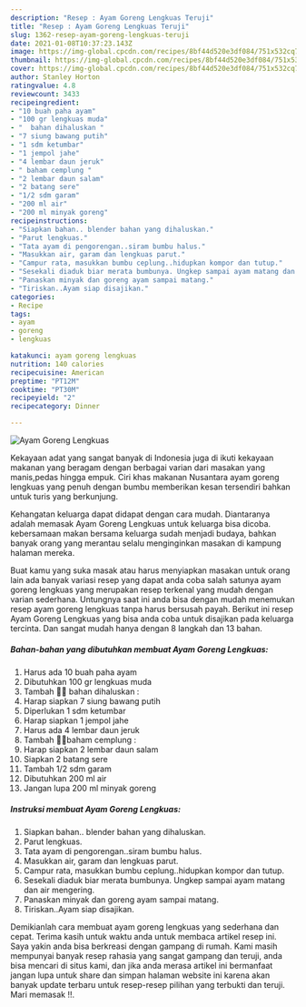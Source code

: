 ```yaml
---
description: "Resep : Ayam Goreng Lengkuas Teruji"
title: "Resep : Ayam Goreng Lengkuas Teruji"
slug: 1362-resep-ayam-goreng-lengkuas-teruji
date: 2021-01-08T10:37:23.143Z
image: https://img-global.cpcdn.com/recipes/8bf44d520e3df084/751x532cq70/ayam-goreng-lengkuas-foto-resep-utama.jpg
thumbnail: https://img-global.cpcdn.com/recipes/8bf44d520e3df084/751x532cq70/ayam-goreng-lengkuas-foto-resep-utama.jpg
cover: https://img-global.cpcdn.com/recipes/8bf44d520e3df084/751x532cq70/ayam-goreng-lengkuas-foto-resep-utama.jpg
author: Stanley Horton
ratingvalue: 4.8
reviewcount: 3433
recipeingredient:
- "10 buah paha ayam"
- "100 gr lengkuas muda"
- "  bahan dihaluskan "
- "7 siung bawang putih"
- "1 sdm ketumbar"
- "1 jempol jahe"
- "4 lembar daun jeruk"
- " baham cemplung "
- "2 lembar daun salam"
- "2 batang sere"
- "1/2 sdm garam"
- "200 ml air"
- "200 ml minyak goreng"
recipeinstructions:
- "Siapkan bahan.. blender bahan yang dihaluskan."
- "Parut lengkuas."
- "Tata ayam di pengorengan..siram bumbu halus."
- "Masukkan air, garam dan lengkuas parut."
- "Campur rata, masukkan bumbu ceplung..hidupkan kompor dan tutup."
- "Sesekali diaduk biar merata bumbunya. Ungkep sampai ayam matang dan air mengering."
- "Panaskan minyak dan goreng ayam sampai matang."
- "Tiriskan..Ayam siap disajikan."
categories:
- Recipe
tags:
- ayam
- goreng
- lengkuas

katakunci: ayam goreng lengkuas 
nutrition: 140 calories
recipecuisine: American
preptime: "PT12M"
cooktime: "PT30M"
recipeyield: "2"
recipecategory: Dinner

---
```



![Ayam Goreng Lengkuas](https://img-global.cpcdn.com/recipes/8bf44d520e3df084/751x532cq70/ayam-goreng-lengkuas-foto-resep-utama.jpg)

Kekayaan adat yang sangat banyak di Indonesia juga di ikuti kekayaan makanan yang beragam dengan berbagai varian dari masakan yang manis,pedas hingga empuk. Ciri khas makanan Nusantara ayam goreng lengkuas yang penuh dengan bumbu memberikan kesan tersendiri bahkan untuk turis yang berkunjung.


Kehangatan keluarga dapat didapat dengan cara mudah. Diantaranya adalah memasak Ayam Goreng Lengkuas untuk keluarga bisa dicoba. kebersamaan makan bersama keluarga sudah menjadi budaya, bahkan banyak orang yang merantau selalu menginginkan masakan di kampung halaman mereka.



Buat kamu yang suka masak atau harus menyiapkan masakan untuk orang lain ada banyak variasi resep yang dapat anda coba salah satunya ayam goreng lengkuas yang merupakan resep terkenal yang mudah dengan varian sederhana. Untungnya saat ini anda bisa dengan mudah menemukan resep ayam goreng lengkuas tanpa harus bersusah payah.
Berikut ini resep Ayam Goreng Lengkuas yang bisa anda coba untuk disajikan pada keluarga tercinta. Dan sangat mudah hanya dengan 8 langkah dan 13 bahan.


<!--inarticleads1-->

##### Bahan-bahan yang dibutuhkan membuat Ayam Goreng Lengkuas:

1. Harus ada 10 buah paha ayam
1. Dibutuhkan 100 gr lengkuas muda
1. Tambah  🧄🧄 bahan dihaluskan :
1. Harap siapkan 7 siung bawang putih
1. Diperlukan 1 sdm ketumbar
1. Harap siapkan 1 jempol jahe
1. Harus ada 4 lembar daun jeruk
1. Tambah  🍃🍂baham cemplung :
1. Harap siapkan 2 lembar daun salam
1. Siapkan 2 batang sere
1. Tambah 1/2 sdm garam
1. Dibutuhkan 200 ml air
1. Jangan lupa 200 ml minyak goreng




<!--inarticleads2-->

##### Instruksi membuat  Ayam Goreng Lengkuas:

1. Siapkan bahan.. blender bahan yang dihaluskan.
1. Parut lengkuas.
1. Tata ayam di pengorengan..siram bumbu halus.
1. Masukkan air, garam dan lengkuas parut.
1. Campur rata, masukkan bumbu ceplung..hidupkan kompor dan tutup.
1. Sesekali diaduk biar merata bumbunya. Ungkep sampai ayam matang dan air mengering.
1. Panaskan minyak dan goreng ayam sampai matang.
1. Tiriskan..Ayam siap disajikan.




Demikianlah cara membuat ayam goreng lengkuas yang sederhana dan cepat. Terima kasih untuk waktu anda untuk membaca artikel resep ini. Saya yakin anda bisa berkreasi dengan gampang di rumah. Kami masih mempunyai banyak resep rahasia yang sangat gampang dan teruji, anda bisa mencari di situs kami, dan jika anda merasa artikel ini bermanfaat jangan lupa untuk share dan simpan halaman website ini karena akan banyak update terbaru untuk resep-resep pilihan yang terbukti dan teruji. Mari memasak !!. 
